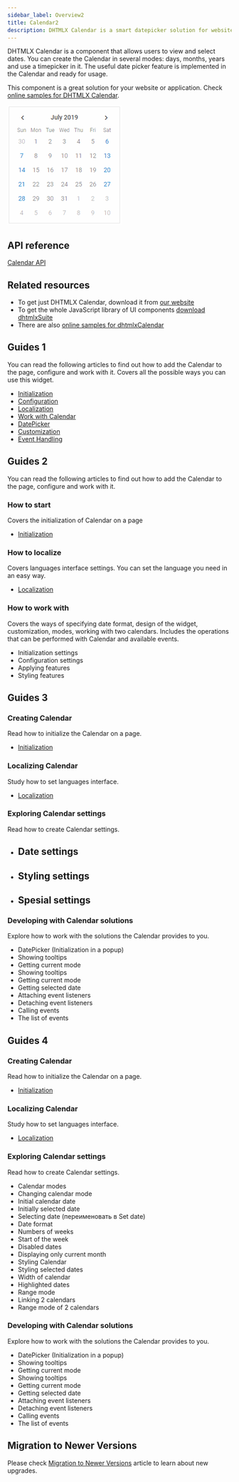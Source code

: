 ```yaml
---
sidebar_label: Overview2
title: Calendar2
description: DHTMLX Calendar is a smart datepicker solution for websites or applications that allows selecting dates, ranges of dates, and time. It's easily configurable and highly customizable.
---          
```


DHTMLX Calendar is a component that allows users to view and select dates. You can create the Calendar in several modes: days, months, years and use a timepicker in it. The useful date picker feature is implemented in the Calendar and ready for usage.

This component is a great solution for your website or application. Check [online samples for DHTMLX Calendar](https://docs.dhtmlx.com/suite/samples/calendar/).  

![DHTMLX Calendar](../assets/calendar/calendar_mode.png)

## API reference

[Calendar API](api/api_overview)

## Related resources

- To get just DHTMLX Calendar, download it from [our website](https://dhtmlx.com/docs/products/dhtmlxCalendar/download.shtml)
- To get the whole JavaScript library of UI components [download dhtmlxSuite](https://dhtmlx.com/docs/products/dhtmlxSuite/download.shtml)          
- There are also [online samples for dhtmlxCalendar](https://docs.dhtmlx.com/suite/samples/calendar/)  
  
## Guides 1

You can read the following articles to find out how to add the Calendar to the page, configure and work with it. Covers all the possible ways you can use this widget. 

- [Initialization](how_to_start)
- [Configuration](configuring)
- [Localization](localizing_calendar)  
- [Work with Calendar](operating_calendar)
- [DatePicker](datepicker)
- [Customization](customization)
- [Event Handling](handling_events)  

## Guides 2
You can read the following articles to find out how to add the Calendar to the page, configure and work with it. 

### How to start
Covers the initialization of Calendar on a page
- [Initialization](how_to_start)

### How to localize
Covers languages interface settings. You can set the language you need in an easy way.
- [Localization](localizing_calendar) 

### How to work with
Covers the ways of specifying date format, design of the widget, customization, modes, working with two calendars. Includes the operations that can be performed with Calendar and available events.
- Initialization settings
- Configuration settings
- Applying features
- Styling features

## Guides 3

### Creating Calendar 
Read how to initialize the Calendar on a page.
- [Initialization](how_to_start)

### Localizing Calendar
Study how to set languages interface.
- [Localization](localizing_calendar) 

### Exploring Calendar settings
Read how to create Calendar settings.
- Date settings
    - 
- Styling settings
    - 
- Spesial settings
    - 

### Developing with Calendar solutions
Explore how to work with the solutions the Calendar provides to you.
- DatePicker (Initialization in a popup)
- Showing tooltips
- Getting current mode
- Showing tooltips
- Getting current mode
- Getting selected date 
- Attaching event listeners
- Detaching event listeners
- Calling events
- The list of events

## Guides 4

### Creating Calendar 

Read how to initialize the Calendar on a page.
- [Initialization](how_to_start)

### Localizing Calendar

Study how to set languages interface.
- [Localization](localizing_calendar) 

### Exploring Calendar settings
Read how to create Calendar settings.
- Calendar modes
- Changing calendar mode
- Initial calendar date
- Initially selected date
- Selecting date (переименовать в Set date)
- Date format
- Numbers of weeks
- Start of the week
- Disabled dates
- Displaying only current month
- Styling Calendar
- Styling selected dates
- Width of calendar
- Highlighted dates
- Range mode
- Linking 2 calendars
- Range mode of 2 calendars
 
### Developing with Calendar solutions

Explore how to work with the solutions the Calendar provides to you.
- DatePicker (Initialization in a popup)
- Showing tooltips
- Getting current mode
- Showing tooltips
- Getting current mode
- Getting selected date 
- Attaching event listeners
- Detaching event listeners
- Calling events
- The list of events

## Migration to Newer Versions

Please check [Migration to Newer Versions](migration) article to learn about new upgrades. 